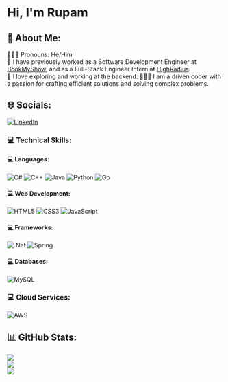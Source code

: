 # Hi, I'm Rupam

## 💫 About Me:
👩🏻‍💻 Pronouns: He/Him<br>
💼 I have previously worked as a Software Development Engineer at [BookMyShow](https://in.bookmyshow.com/), and as a Full-Stack Engineer Intern at [HighRadius](https://www.highradius.com/). <br>🧭 I love exploring and working at the backend.
👩🏻‍💻 I am a driven coder with a passion for crafting efficient solutions and solving complex problems.
<!--📋-->

## 🌐 Socials:
[![LinkedIn](https://img.shields.io/badge/LinkedIn-%230077B5.svg?logo=linkedin&logoColor=white)](https://www.linkedin.com/in/rupam-dutta-886875176/) 

### 💻 Technical Skills: <br>
#### 💻 Languages: <br>
![C#](https://img.shields.io/badge/c%23-%23239120.svg?style=for-the-badge&logo=csharp&logoColor=white) ![C++](https://img.shields.io/badge/c++-%2300599C.svg?style=for-the-badge&logo=c%2B%2B&logoColor=white) ![Java](https://img.shields.io/badge/java-%23ED8B00.svg?style=for-the-badge&logo=openjdk&logoColor=white) ![Python](https://img.shields.io/badge/python-3670A0?style=for-the-badge&logo=python&logoColor=ffdd54) ![Go](https://img.shields.io/badge/go-%2300ADD8.svg?style=for-the-badge&logo=go&logoColor=white) <br>
#### 💻 Web Development: <br>
![HTML5](https://img.shields.io/badge/html5-%23E34F26.svg?style=for-the-badge&logo=html5&logoColor=white) ![CSS3](https://img.shields.io/badge/css3-%231572B6.svg?style=for-the-badge&logo=css3&logoColor=white) ![JavaScript](https://img.shields.io/badge/javascript-3670A0?style=for-the-badge&logo=javascript&logoColor=white) <br>
#### 💻 Frameworks: <br>
![.Net](https://img.shields.io/badge/.NET-5C2D91?style=for-the-badge&logo=.net&logoColor=white) ![Spring](https://img.shields.io/badge/spring-5C2D91?style=for-the-badge&logo=spring&logoColor=white) <br>
#### 💻 Databases: <br>
![MySQL](https://img.shields.io/badge/mysql-4479A1.svg?style=for-the-badge&logo=mysql&logoColor=white) <br>
### 💻 Cloud Services: <br>
![AWS](https://img.shields.io/badge/AWS-%23FF9900.svg?style=for-the-badge&logo=amazon-aws&logoColor=white)

## 📊 GitHub Stats:
![](https://github-readme-stats.vercel.app/api?username=dtrup00&theme=dark&hide_border=false&include_all_commits=false&count_private=false)<br/>
![](https://github-readme-streak-stats.herokuapp.com/?user=dtrup00&theme=dark&hide_border=false)<br/>
![](https://github-readme-stats.vercel.app/api/top-langs/?username=dtrup00&theme=dark&hide_border=false&include_all_commits=false&count_private=false&layout=compact)
